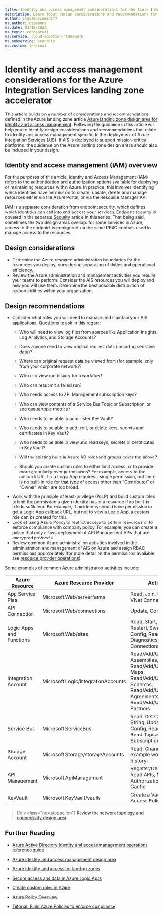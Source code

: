 ```yaml
---
title: Identity and access management considerations for the Azure Integration Services landing zone accelerator
description: Learn about design considerations and recommendations for identity and access management in the Azure Integration Services landing zone accelerator.
author: claytonsiemens77
ms.author: csiemens
ms.date: 03/15/2023
ms.topic: conceptual
ms.service: cloud-adoption-framework
ms.subservice: scenario
ms.custom: internal
---
```


# Identity and access management considerations for the Azure Integration Services landing zone accelerator

This article builds on a number of considerations and recommendations defined in the Azure landing zone article [Azure landing zone design area for identity and access management](/azure/cloud-adoption-framework/ready/landing-zone/design-area/identity-access). Following the guidance in this article will help you to identify design considerations and recommendations that relate to identity and access management specific to the deployment of Azure Integration Services (AIS). If AIS is deployed to support mission-critical platforms, the guidance on the Azure landing zone design areas should also be included in your design.

## Identity and access management (IAM) overview

For the purposes of this article, Identity and Access Management (IAM) refers to the authentication and authorization options available for deploying or maintaining resources within Azure. In practice, this involves identifying which identities have permission to create, update, delete and manage resources either via the Azure Portal, or via the Resource Manager API.

IAM is a separate consideration from  endpoint security, which defines which identities can call into and access your services. Endpoint security is covered in the separate [Security](./security.md) article in this series.  That being said, sometimes the two design areas overlap: for some services in Azure, access to the endpoint is configured via the same RBAC controls used to manage access to the resources.

## Design considerations

- Determine the Azure resource administration boundaries for the resources you deploy, considering separation of duties and operational efficiency.
- Review the Azure administration and management activities you require your teams to perform. Consider the AIS resources you will deploy and how you will use them. Determine the best possible distribution of responsibilities within your organization.

## Design recommendations

- Consider what roles you will need to manage and maintain your AIS applications.  Questions to ask in this regard:
    - Who will need to view log files from sources like Application Insights, Log Analytics, and Storage Accounts?

  - Does anyone need to view original request data (including sensitive data)?

  - Where can original request data be viewed from (for example, only from your corporate network??

  - Who can view run history for a workflow?

  - Who can resubmit a failed run?

  - Who needs access to API Management subscription keys?

  - Who can view contents of a Service Bus Topic or Subscription, or see queue/topic metrics?

  - Who needs to be able to administer Key Vault?

  - Who needs to be able to add, edit, or delete keys, secrets and certificates in Key Vault?

  - Who needs to be able to view and read keys, secrets or certificates in Key Vault?

  - Will the existing built-in Azure AD roles and groups cover the above?

  - Should you create custom roles to either limit access, or to provide more granularity over permissions? For example, access to the callback URL for a Logic App requires a single permission, but there is no built-in role for that type of access other than “Contributor” or “Owner” which are too broad.
- Work with the principle of least-privilege (PoLP) and build custom roles to limit the permission a given identity has to a resource if no built-in role is sufficient. For example, if an identity should have permission to get a Logic App callback URL, but not to view a Logic App, a custom role can be created for this.
- Look at using Azure Policy to restrict access to certain resources or to enforce compliance with company policy. For example, you can create a policy that only allows deployment of API Management APIs that use encrypted protocols.
- Review common Azure administration activities involved in the administration and management of AIS on Azure and assign RBAC permissions appropriately (for more detail on the permissions available, see [resource provider operations](/azure/role-based-access-control/resource-provider-operations)).

Some examples of common Azure administration activities include:

| Azure Resource           | Azure Resource Provider             | Activities                                                                                                                                                         |
|--------------------------|-------------------------------------|--------------------------------------------------------------------------------------------------------------------------------------------------------------------|
| App Service Plan         | Microsoft.Web/serverfarms           | Read, Join, Restart, Get VNet Connections                                                                                                                          |
| API Connection           | Microsoft.Web/connections           | Update, Confirm                                                                                                                                                    |
| Logic Apps and Functions | Microsoft.Web/sites                 | Read, Start, Stop, Restart, Swap, Update Config, Read Diagnostics, Get VNet Connections                                                                            |
| Integration Account      | Microsoft.Logic/integrationAccounts | Read/Add/Update/Delete Assemblies, Read/Add/Update/Delete Maps, Read/Add/Update/Delete Schemas, Read/Add/Update/Delete Agreements, Read/Add/Update/Delete Partners |
| Service Bus              | Microsoft.ServiceBus                | Read, Get Connection String, Update DR Config, Read Queues, Read Topics, Read Subscriptions                                                                        |
| Storage Account          | Microsoft.Storage/storageAccounts   | Read, Change (for example workflow run history)                                                                                                                    |
| API Management           | Microsoft.ApiManagement             | Register/Delete a User, Read APIs, Manage Authorizations, Manage Cache                                                                                             |
| KeyVault                 | Microsoft.KeyVault/vaults           | Create a Vault, Edit Access Policies                                                                                                                               |

> [!div class="nextstepaction"]
> [Review the network topology and connectivity design area](./network-topology-and-connectivity.md)

## Further Reading

- [Azure Active Directory Identity and access management operations reference guide](https://learn.microsoft.com/en-us/azure/active-directory/fundamentals/active-directory-ops-guide-iam)

- [Azure identity and access management design area](https://learn.microsoft.com/en-us/azure/cloud-adoption-framework/ready/landing-zone/design-area/identity-access)

- [Azure identity and access for landing zones](https://learn.microsoft.com/en-us/azure/cloud-adoption-framework/ready/landing-zone/design-area/identity-access-landing-zones?source=recommendations)

- [Secure access and data in Azure Logic Apps](https://learn.microsoft.com/en-us/azure/logic-apps/logic-apps-securing-a-logic-app?tabs=azure-portal)

- [Create custom roles in Azure](https://learn.microsoft.com/en-us/azure/role-based-access-control/custom-roles)

- [Azure Policy Overview](https://learn.microsoft.com/en-us/azure/governance/policy/overview)

- [Tutorial: Build Azure Policies to enforce compliance](https://learn.microsoft.com/en-us/azure/governance/policy/tutorials/create-and-manage)